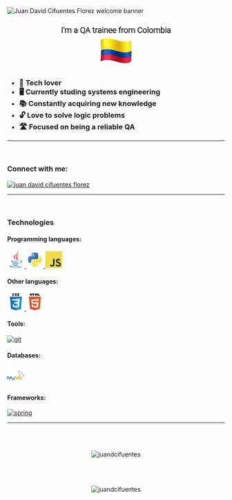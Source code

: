 
<img src="./pics/banner1.gif" alt="Juan David Cifuentes Florez welcome banner"> 

<h3 align="center" style="font-family: 'Roboto Light',sans-serif; font-size:14pt"> 
    I'm a QA trainee from Colombia 
    <br>
    <img src="./pics/col.png" alt="Bandera Colombia">
</h3>
<h3>
    <ul>
        <li>🦾 Tech lover</li>
        <li>🖥️ Currently studing systems engineering</li>
        <li>📚 Constantly acquiring new knowledge</li>
        <li>🔓 Love to solve logic problems</li>
        <li>🛣️ Focused on being a reliable QA</li>
    </ul>
</h3>

<hr>
<br>

<h3 align="left">Connect with me:</h3>
<p align="left">
    <a href="https://linkedin.com/in/juan david cifuentes florez" target="blank"><img align="center" src="https://raw.githubusercontent.com/rahuldkjain/github-profile-readme-generator/master/src/images/icons/Social/linked-in-alt.svg" alt="juan david cifuentes florez" height="30" width="40" /></a>
</p>

<hr>
<br>

<h3 align="left">Technologies</h3>
    <div align="left">
        <h4 align="left">Programming languages:</h4>
        <a href="https://www.java.com" target="_blank" rel="noreferrer"> 
            <img src="https://raw.githubusercontent.com/devicons/devicon/master/icons/java/java-original.svg" alt="java" width="40" height="40"/> 
        </a>
        <a href="https://www.python.org" target="_blank" rel="noreferrer"> 
            <img src="https://raw.githubusercontent.com/devicons/devicon/master/icons/python/python-original.svg" alt="python" width="40" height="40"/> 
        </a> 
        <a href="https://developer.mozilla.org/en-US/docs/Web/JavaScript" target="_blank" rel="noreferrer"> 
            <img src="https://raw.githubusercontent.com/devicons/devicon/master/icons/javascript/javascript-original.svg" alt="javascript" width="40" height="40"/>
        </a>
        <br>
        <h4 align="left">Other languages:</h4>
        <a href="https://www.w3schools.com/css/" target="_blank" rel="noreferrer"> 
            <img src="https://raw.githubusercontent.com/devicons/devicon/master/icons/css3/css3-original-wordmark.svg" alt="css3" width="40" height="40"/> 
        </a> 
        <a href="https://www.w3.org/html/" target="_blank" rel="noreferrer"> 
            <img src="https://raw.githubusercontent.com/devicons/devicon/master/icons/html5/html5-original-wordmark.svg" alt="html5" width="40" height="40"/> 
        </a>
        <br>
        <h4 align="left">Tools:</h4>
        <a href="https://git-scm.com/" target="_blank" rel="noreferrer">
            <img src="https://www.vectorlogo.zone/logos/git-scm/git-scm-icon.svg" alt="git" width="40" height="40"/>
        </a>
        <br>
        <h4 align="left">Databases:</h4>
        <a href="https://www.mysql.com/" target="_blank" rel="noreferrer"> 
            <img src="https://raw.githubusercontent.com/devicons/devicon/master/icons/mysql/mysql-original-wordmark.svg" alt="mysql" width="40" height="40"/> 
        </a>
        <br>
        <h4 align="left">Frameworks:</h4>
        <a href="https://spring.io/" target="_blank" rel="noreferrer"> 
            <img src="https://www.vectorlogo.zone/logos/springio/springio-icon.svg" alt="spring" width="40" height="40"/> 
        </a>
    </div>
<hr>
<br><br>

<p align="center">
    <img align="center" src="https://github-readme-stats.vercel.app/api?username=juandcifuentes&show_icons=true&theme=dracula&locale=en" alt="juandcifuentes" />
</p>

<br><br>

<p align="center">
    <img align="center" src="https://github-readme-streak-stats.herokuapp.com/?user=juandcifuentes&theme=dark" alt="juandcifuentes" />
</p>

